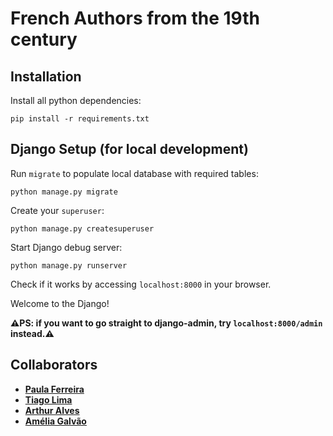 # French Authors from the 19th century

## Installation

Install all python dependencies:

`pip install -r requirements.txt`

## Django Setup (for local development)

Run `migrate` to populate local database with required tables:

`python manage.py migrate`

Create your `superuser`:

`python manage.py createsuperuser`

Start Django debug server:

`python manage.py runserver`

Check if it works by accessing `localhost:8000` in your browser.

Welcome to the Django!


**⚠️PS: if you want to go straight to django-admin, try `localhost:8000/admin` instead.⚠️**


## Collaborators
* **[Paula Ferreira](https://github.com/paulakaferreira)** 
* **[Tiago Lima](https://github.com/til021)**
* **[Arthur Alves](https://github.com/sprezz-arthur)**
* **[Amélia Galvão](https://github.com/ameliagalvao)**
